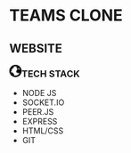# TEAMS CLONE

## WEBSITE
[<img align="left" alt="codeSTACKr.com" width="22px" src="https://raw.githubusercontent.com/iconic/open-iconic/master/svg/globe.svg" />][website]

[website]: https://teams-clone-vishakha.herokuapp.com/

### TECH STACK
- NODE JS
- SOCKET.IO
- PEER.JS
- EXPRESS
- HTML/CSS
- GIT